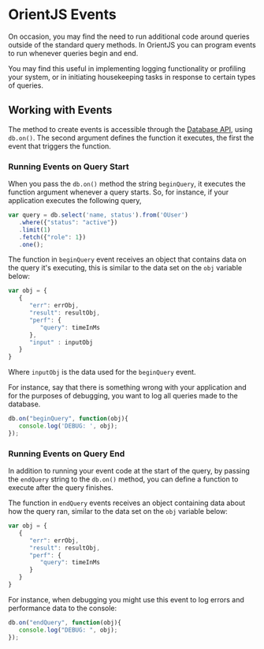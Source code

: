 # OrientJS Events

On occasion, you may find the need to run additional code around queries outside of the standard query methods.  In OrientJS you can program events to run whenever queries begin and end.

You may find this useful in implementing logging functionality or profiling your system, or in initiating housekeeping tasks in response to certain types of queries.

## Working with Events

The method to create events is accessible through the [Database API](OrientJS-Database.md), using `db.on()`.  The second argument defines the function it executes, the first the event that triggers the function.


### Running Events on Query Start

When you pass the `db.on()` method the string `beginQuery`, it executes the function argument whenever a query starts.  So, for instance, if your application executes the following query,

```js
var query = db.select('name, status').from('OUser')
   .where({"status": "active"})
   .limit(1)
   .fetch({"role": 1})
   .one();
```

The function in `beginQuery` event receives an object that contains data on the query it's executing, this is similar to the data set on the `obj` variable below:

```js
var obj = {
   {
      "err": errObj,
      "result": resultObj,
      "perf": {
         "query": timeInMs
      },
      "input" : inputObj
   }
}
```

Where `inputObj` is the data used for the `beginQuery` event.

For instance, say that there is something wrong with your application and for the purposes of debugging, you want to log all queries made to the database.

```js
db.on("beginQuery", function(obj){
   console.log('DEBUG: ', obj);
});
```

### Running Events on Query End

In addition to running your event code at the start of the query, by passing the `endQuery` string to the `db.on()` method, you can define a function to execute after the query finishes.

The function in `endQuery` events receives an object containing data about how the query ran, similar to the data set on the `obj` variable below:

```js
var obj = {
   {
      "err": errObj,
      "result": resultObj,
      "perf": {
         "query": timeInMs
      }
   }
}
```

For instance, when debugging you might use this event to log errors and performance data to the console:

```js
db.on("endQuery", function(obj){
   console.log("DEBUG: ", obj);
});
```
